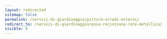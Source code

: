 ```yaml
---
layout: redirected
sitemap: false
permalink: /servizi-di-giardinaggio/pittura-arredi-esterni/
redirect_to: /servizi-di-giardinaggio/posa-recinzione-rete-metallica/
visible: 0
---
```

